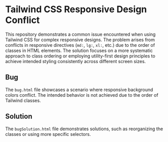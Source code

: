 # Tailwind CSS Responsive Design Conflict
This repository demonstrates a common issue encountered when using Tailwind CSS for complex responsive designs. The problem arises from conflicts in responsive directives (`md:`, `lg:`, `xl:`, etc.) due to the order of classes in HTML elements.  The solution focuses on a more systematic approach to class ordering or employing utility-first design principles to achieve intended styling consistently across different screen sizes.

## Bug
The `bug.html` file showcases a scenario where responsive background colors conflict. The intended behavior is not achieved due to the order of Tailwind classes.

## Solution
The `bugSolution.html` file demonstrates solutions, such as reorganizing the classes or using more specific selectors.